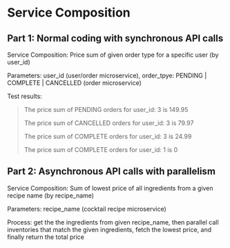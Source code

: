 # Service Composition
## Part 1: Normal coding with synchronous API calls
Service Composition: Price sum of given order type for a specific user (by user_id)

Parameters: user_id (user/order microservice), order_tpye: PENDING | COMPLETE | CANCELLED (order microservice)

Test results:

> The price sum of PENDING orders for user_id: 3 is 149.95
> 
> The price sum of CANCELLED orders for user_id: 3 is 79.97
>  
> The price sum of COMPLETE orders for user_id: 3 is 24.99
>  
> The price sum of COMPLETE orders for user_id: 1 is 0


## Part 2: Asynchronous API calls with parallelism
Service Composition: Sum of lowest price of all ingredients from a given recipe name (by recipe_name)

Parameters: recipe_name (cocktail recipe microservice)

Process: get the the ingredients from given recipe_name, then parallel call inventories that match the given ingredients, fetch the lowest price, and finally return the total price
